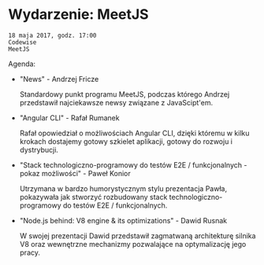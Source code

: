 # Wydarzenie: MeetJS

    18 maja 2017, godz. 17:00
    Codewise
    MeetJS

Agenda:

- "News" - Andrzej Fricze

    Standardowy punkt programu MeetJS, podczas którego Andrzej przedstawił najciekawsze newsy związane z JavaScipt'em.

- "Angular CLI" - Rafał Rumanek

    Rafał opowiedział o możliwościach Angular CLI, dzięki któremu w kilku krokach dostajemy gotowy szkielet aplikacji, gotowy do rozwoju i dystrybucji.

- "Stack technologiczno-programowy do testów E2E / funkcjonalnych - pokaz możliwości" - Paweł Konior

    Utrzymana w bardzo humorystycznym stylu prezentacja Pawła, pokazywała jak stworzyć rozbudowany stack technologiczno-programowy do testów E2E / funkcjonalnych.

- "Node.js behind: V8 engine & its optimizations" - Dawid Rusnak

    W swojej prezentacji Dawid przedstawił zagmatwaną architekturę silnika V8 oraz wewnętrzne mechanizmy pozwalające na optymalizację jego pracy.